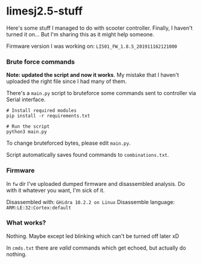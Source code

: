 # limesj2.5-stuff

Here's some stuff I managed to do with scooter controller. Finally, I haven't turned it on...
But I'm sharing this as it might help someone.

Firmware version I was working on: `LIS01_FW_1.8.5_201911162121000`


### Brute force commands

**Note: updated the script and now it works**. My mistake that I haven't uploaded the right file since I had many of them.

There's a `main.py` script to bruteforce some commands sent to controller via Serial interface.

```
# Install required modules
pip install -r requirements.txt

# Run the script
python3 main.py
```

To change bruteforced bytes, please edit `main.py`.

Script automatically saves found commands to `combinations.txt`.



### Firmware

In `fw` dir I've uploaded dumped firmware and disassembled analysis.
Do with it whatever you want, I'm sick of it.

Disassembled with: `GHidra 10.2.2 on Linux`
Disassemble language: `ARM:LE:32:Cortex:default`


### What works?

Nothing. Maybe except led blinking which can't be turned off later xD

In `cmds.txt` there are _valid_ commands which get echoed, but actually do nothing.
